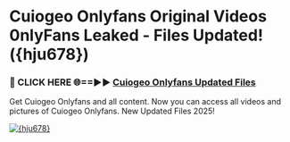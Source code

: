 # Cuiogeo Onlyfans Original Videos 0nlyFans Leaked - Files Updated! ({hju678})

<h3>🔴 CLICK HERE 🌐==►► <a href="https://tinyurl.com/ms9xzufz" rel="nofollow">Cuiogeo Onlyfans Updated Files</a></h3>

Get Cuiogeo Onlyfans and all content. Now you can access all videos and pictures of Cuiogeo Onlyfans. New Updated Files 2025!

[![{hju678}](https://i.imgur.com/PQ7UWWw.gif)](https://tinyurl.com/ms9xzufz)